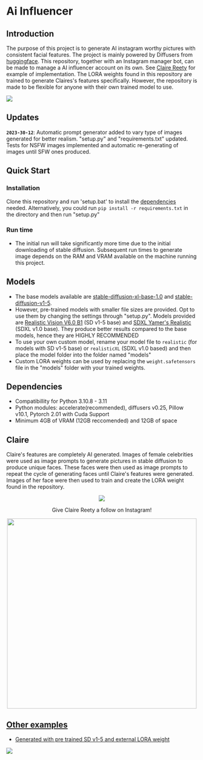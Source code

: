 
# Ai Influencer

## Introduction
The purpose of this project is to generate AI instagram worthy pictures with consistent facial features. The project is mainly powered by Diffusers from [huggingface](https://huggingface.co/docs/diffusers/index). This repository, together with an Instagram manager bot, can be made to manage a AI influencer account on its own. See [Claire Reety](#claire) for example of implementation. The LORA weights found in this repository are trained to generate Claires's features specifically. However, the repository is made to be flexible for anyone with their own trained model to use.

<div align="left">
  <img src="https://drive.google.com/uc?id=1waE5gjU2Gcnt1QWoNamjMjwd95QiZfhN" />
</div>

## Updates

**`2023-30-12`**: Automatic prompt generator added to vary type of images generated for better realism. "setup.py" and "requirements.txt" updated. Tests for NSFW images implemented and automatic re-generating of images until SFW ones produced.




## Quick Start

### Installation
Clone this repository and run 'setup.bat' to install the [dependencies](#dependencies) needed.
Alternatively, you could run ```pip install -r requirements.txt``` in the directory and then run "setup.py"

### Run time
- The initial run will take significantly more time due to the initial downloading of stable diffusion. Subsequent run times to generate image depends on the RAM and VRAM available on the machine running this project.

## Models
- The base models available are [stable-diffusion-xl-base-1.0](https://huggingface.co/stabilityai/stable-diffusion-xl-base-1.0) and [stable-diffusion-v1-5](https://huggingface.co/runwayml/stable-diffusion-v1-5). 
- However, pre-trained models with smaller file sizes are provided. Opt to use them by changing the settings through "setup.py". Models provided are [Realistic Vision V6.0 B1](https://civitai.com/models/4201/realistic-vision-v60-b1) (SD v1-5 base) and [SDXL Yamer's Realistic](https://civitai.com/models/127923?modelVersionId=272724) (SDXL v1.0 base). They produce better results compared to the base models, hence they are HIGHLY RECOMMENDED
- To use your own custom model, rename your model file to ```realistic``` (for models with SD v1-5 base) or ```realisticXL``` (SDXL v1.0 based) and then place the model folder into the folder named "models" 
- Custom LORA weights can be used by replacing the ```weight.safetensors``` file in the "models" folder with your trained weights.      



## Dependencies
- Compatibillity for Python 3.10.8 - 3.11
- Python modules: accelerate(recommended), diffusers v0.25, Pillow v10.1, Pytorch 2.01 with Cuda Support
- Minimum 4GB of VRAM (12GB reccomended) and 12GB of space


## Claire
Claire's features are completely AI generated. Images of female celebrities were used as image prompts to generate pictures in stable diffusion to produce unique faces. These faces were then used as image prompts to repeat the cycle of generating faces until Claire's features were generated. Images of her face were then used to train and create the LORA weight found in the repository.
<div align="center">
  <img src="https://drive.google.com/uc?id=1Iu_beiUUH4EX_V0S0d2xCiNKRXxo7bFM" />
  <p>
    Give Claire Reety a follow on Instagram!
  </p>
  <p>
    <a href="https://www.instagram.com/claire_reety/"><img src="https://drive.google.com/uc?id=1KGspAbrW2CocgEwmG0zJDzs4md9xeE8f" , width = 500/>
  </p>
</div>


## Other examples
- Generated with pre trained SD v1-5 and external [LORA weight](https://civitai.com/models/171781?modelVersionId=192959)
<div align="left">
  <img src= "https://drive.google.com/uc?id=1urQ8m4EOV-M6CvwPW3hhg50uTG3ST0ZV">
</div>








